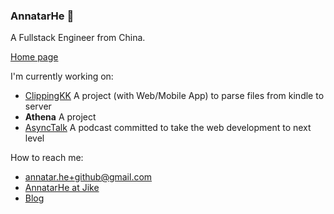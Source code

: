 ### AnnatarHe 👋

A Fullstack Engineer from China.

[Home page](https://AnnatarHe.com)

I'm currently working on:

- [ClippingKK](http://clippingkk.annatarhe.com/) A project (with Web/Mobile App) to parse files from kindle to server
- **Athena** A project
- [AsyncTalk](https://www.xiaoyuzhoufm.com/podcast/61684ce4d8fa23fb00fc4d3a?s=eyJ1IjogIjVlN2NiYjEzYTJmMmU1MDNjZWMzZjk4NSJ9) A podcast committed to take the web development to next level

How to reach me:

- annatar.he+github@gmail.com
- [AnnatarHe at Jike](https://web.okjike.com/u/20965c29-1f92-4df8-9107-45043db29278)
- [Blog](https://annatarhe.github.io/)
